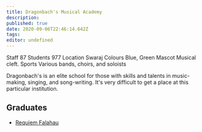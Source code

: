 ```yaml
---
title: Dragonbach's Musical Academy
description: 
published: true
date: 2020-09-06T22:46:14.642Z
tags: 
editor: undefined
---
```


Staff 	87
Students 	977
Location 	Swaraj
Colours 	Blue, Green
Mascot 	Musical cleft.
Sports 	Various bands, choirs, and soloists

Dragonbach's is an elite school for those with skills and talents in music-making, singing, and song-writing. It's very difficult to get a place at this particular institution.

## Graduates

* [Requiem Falahau](/pop-culture-figures/requiem-falahau "wikilink")